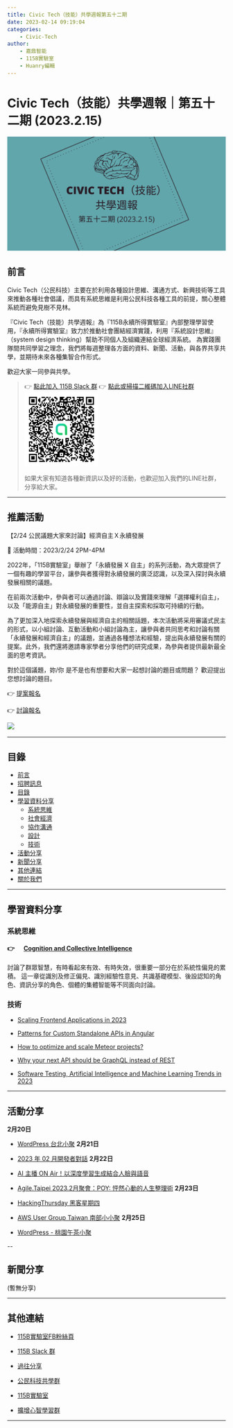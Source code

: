 ```yaml
---
title: Civic Tech（技能）共學週報第五十二期
date: 2023-02-14 09:19:04
categories:
	- Civic-Tech
author:
	- 嘉鼎智能
	- 115B實驗室
	- Huanry編輯
---
```

# Civic Tech（技能）共學週報｜第五十二期 (2023.2.15)

![Civic-Tech-52](/img/ct/52.png)

## 前言

Civic Tech（公民科技）主要在於利用各種設計思維、溝通方式、新興技術等工具來推動各種社會倡議，而具有系統思維是利用公民科技各種工具的前提，關心整體系統而避免見樹不見林。

『Civic Tech（技能）共學週報』為『115B永續所得實驗室』內部整理學習使用，『永續所得實驗室』致力於推動社會團結經濟實踐，利用『系統設計思維』（system design thinking）幫助不同個人及組織連結全球經濟系統。
為實踐團隊間共同學習之理念，我們將每週整理各方面的資料、新聞、活動，與各界共享共學，並期待未來各種集智合作形式。

歡迎大家一同參與共學。

>👉  [點此加入 115B Slack 群](https://bit.ly/Slack115b)
>👉  [點此或掃描二維碼加入LINE社群](https://line.me/ti/g2/Dj4AkbdDsY6o4D_CdDUB6Q)
>[![公民科技共學群](/img/產品共學群.jpg)](https://line.me/ti/g2/Dj4AkbdDsY6o4D_CdDUB6Q)
>
>如果大家有知道各種新資訊以及好的活動，也歡迎加入我們的LINE社群，分享給大家。

---
## 推薦活動

【2/24 公民議題大家來討論】經濟自主Ｘ永續發展

🔶 活動時間：2023/2/24 2PM-4PM

2022年，「115B實驗室」舉辦了「永續發展 X 自主」的系列活動，為大眾提供了一個有趣的學習平台，讓參與者獲得對永續發展的廣泛認識，以及深入探討與永續發展相關的議題。

在前兩次活動中，參與者可以通過討論、辯論以及實踐來理解「選擇權利自主」，以及「能源自主」對永續發展的重要性，並自主探索和採取可持續的行動。 

 為了更加深入地探索永續發展與經濟自主的相關話題，本次活動將采用審議式民主的形式，以小組討論、互動活動和小組討論為主，讓參與者共同思考和討論有關「永續發展和經濟自主」的議題，並通過各種想法和經驗，提出與永續發展有關的提案。此外，我們還將邀請專家學者分享他們的研究成果，為參與者提供最新最全面的思考資訊。

對於這個議題，妳/你 是不是也有想要和大家一起想討論的題目或問題？ 歡迎提出您想討論的題目。

👉 [提案報名](https://pse.is/4s6rrz)

👉 [討論報名](https://pse.is/4pp7cc)

![](https://static.accupass.com/eventbanner/2302040924222571558980.jpg)

---
## 目錄
- [前言](#前言)
- [招聘訊息](#招聘訊息)
- [目錄](#目錄)
- [學習資料分享](#學習資料分享)
	- [系統思維](#系統思維)
	- [社會經濟](#社會經濟)
	- [協作溝通](#協作溝通)
	- [設計](#設計)
	- [技術](#技術)
- [活動分享](#活動分享)
- [新聞分享](#新聞分享)
- [其他連結](#其他連結)
- [關於我們](#關於我們)

---
## 學習資料分享
### 系統思維

####  👉 &emsp; [Cognition and Collective Intelligence](https://drive.google.com/file/d/0ByJzLs1fttjnZjB2T1dzYkY2WUk/view?resourcekey=0-R0b50ZKE1nnu1_EQNK9mDA)

討論了群眾智慧，有時看起來有效、有時失效，很重要一部分在於系統性偏見的累積。
這一章從識別及修正偏見、識別經驗性意見、共識基礎模型、後設認知的角色、資訊分享的角色、個體的集體智能等不同面向討論。

### 技術

- [Scaling Frontend Applications in 2023](https://blog.bitsrc.io/scaling-frontend-applications-in-2023-e455aceff931)

- [Patterns for Custom Standalone APIs in Angular](https://www.angulararchitects.io/en/aktuelles/patterns-for-custom-standalone-apis-in-angular/)

- [How to optimize and scale Meteor projects?](https://www.vazco.eu/blog/how-to-optimize-and-scale-meteor-projects)

- [Why your next API should be GraphQL instead of REST](https://ethanmick.com/why-graphql-is-better-than-rest/)

- [Software Testing, Artificial Intelligence and Machine Learning Trends in 2023](https://www.infoq.com/articles/software-testing-ai-ml-2023/)

---
## 活動分享

**2月20日**
- [WordPress 台北小聚](https://www.meetup.com/taipei-wordpress/events/291285576/)
**2月21日**
- [2023 年 02 月開發者對話](https://developers-talk.kktix.cc/events/2023-02)
**2月22日**
- [AI 主播 ON Air！以深度學習生成結合人臉與語音](https://www.accupass.com/event/2301160847072140526996)

- [Agile.Taipei 2023.2月聚會：POY: 怦然心動的人生整理術](https://agilecommtw.kktix.cc/events/poy)
**2月23日**
- [HackingThursday 黑客星期四](https://www.meetup.com/hackingthursday/events/291380597/)

- [AWS User Group Taiwan 南部小小聚](https://awsugtw.kktix.cc/events/awsug-south-202302)
**2月25日**
- [WordPress - 桃園午茶小聚](https://www.meetup.com/taoyuan-wordpress-meetup/events/291311699/)

--
## 新聞分享

(暫無分享)

---
## 其他連結

- [115B實驗室FB粉絲頁](https://www.facebook.com/%E6%B0%B8%E7%BA%8C%E6%89%80%E5%BE%97%E5%AF%A6%E9%A9%97%E5%AE%A4-102916798609139)

- [115B Slack 群](https://bit.ly/Slack115b)

- [過往分享](/categories/Civic-Tech)

- [公民科技共學群](https://line.me/ti/g2/Dj4AkbdDsY6o4D_CdDUB6Q?utm_source=invitation&utm_medium=link_copy&utm_campaign=default)

- [115B實驗室](https://line.me/ti/g2/asPFU-0w4o9MIRSBdb4gtg?utm_source=invitation&utm_medium=link_copy&utm_campaign=default)

- [擴增心智學習群](https://line.me/ti/g2/asPFU-0w4o9MIRSBdb4gtg?utm_source=invitation&utm_medium=link_copy&utm_campaign=default)

---